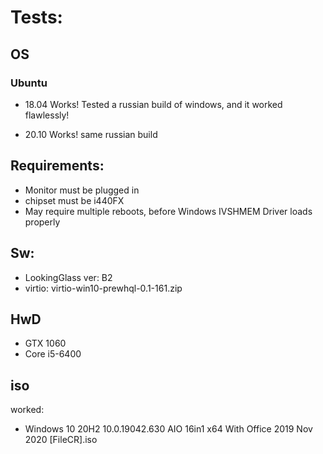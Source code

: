 # Tests:
## OS
### Ubuntu 
- 18.04 Works!
Tested a russian build of windows, and it worked flawlessly!

- 20.10 Works!
same russian build

## Requirements:
- Monitor must be plugged in
- chipset must be i440FX
- May require multiple reboots, before Windows IVSHMEM Driver loads properly

## Sw:
- LookingGlass ver: B2
- virtio: virtio-win10-prewhql-0.1-161.zip

## HwD
- GTX 1060
- Core i5-6400

## iso
worked:
- Windows 10 20H2 10.0.19042.630 AIO 16in1 x64 With Office 2019 Nov 2020 [FileCR].iso
